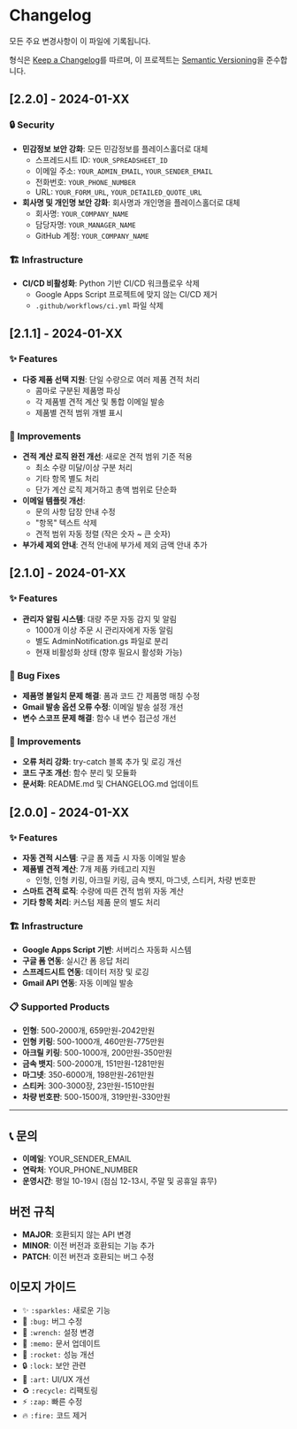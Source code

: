 # Changelog

모든 주요 변경사항이 이 파일에 기록됩니다.

형식은 [Keep a Changelog](https://keepachangelog.com/ko/1.0.0/)를 따르며,
이 프로젝트는 [Semantic Versioning](https://semver.org/lang/ko/)을 준수합니다.

## [2.2.0] - 2024-01-XX

### 🔒 Security
- **민감정보 보안 강화**: 모든 민감정보를 플레이스홀더로 대체
  - 스프레드시트 ID: `YOUR_SPREADSHEET_ID`
  - 이메일 주소: `YOUR_ADMIN_EMAIL`, `YOUR_SENDER_EMAIL`
  - 전화번호: `YOUR_PHONE_NUMBER`
  - URL: `YOUR_FORM_URL`, `YOUR_DETAILED_QUOTE_URL`
- **회사명 및 개인명 보안 강화**: 회사명과 개인명을 플레이스홀더로 대체
  - 회사명: `YOUR_COMPANY_NAME`
  - 담당자명: `YOUR_MANAGER_NAME`
  - GitHub 계정: `YOUR_COMPANY_NAME`

### 🏗️ Infrastructure
- **CI/CD 비활성화**: Python 기반 CI/CD 워크플로우 삭제
  - Google Apps Script 프로젝트에 맞지 않는 CI/CD 제거
  - `.github/workflows/ci.yml` 파일 삭제

## [2.1.1] - 2024-01-XX

### ✨ Features
- **다중 제품 선택 지원**: 단일 수량으로 여러 제품 견적 처리
  - 콤마로 구분된 제품명 파싱
  - 각 제품별 견적 계산 및 통합 이메일 발송
  - 제품별 견적 범위 개별 표시

### 🔧 Improvements
- **견적 계산 로직 완전 개선**: 새로운 견적 범위 기준 적용
  - 최소 수량 미달/이상 구분 처리
  - 기타 항목 별도 처리
  - 단가 계산 로직 제거하고 총액 범위로 단순화
- **이메일 템플릿 개선**:
  - 문의 사항 답장 안내 수정
  - "항목" 텍스트 삭제
  - 견적 범위 자동 정렬 (작은 숫자 ~ 큰 숫자)
- **부가세 제외 안내**: 견적 안내에 부가세 제외 금액 안내 추가

## [2.1.0] - 2024-01-XX

### ✨ Features
- **관리자 알림 시스템**: 대량 주문 자동 감지 및 알림
  - 1000개 이상 주문 시 관리자에게 자동 알림
  - 별도 AdminNotification.gs 파일로 분리
  - 현재 비활성화 상태 (향후 필요시 활성화 가능)

### 🐛 Bug Fixes
- **제품명 불일치 문제 해결**: 폼과 코드 간 제품명 매칭 수정
- **Gmail 발송 옵션 오류 수정**: 이메일 발송 설정 개선
- **변수 스코프 문제 해결**: 함수 내 변수 접근성 개선

### 🔧 Improvements
- **오류 처리 강화**: try-catch 블록 추가 및 로깅 개선
- **코드 구조 개선**: 함수 분리 및 모듈화
- **문서화**: README.md 및 CHANGELOG.md 업데이트

## [2.0.0] - 2024-01-XX

### ✨ Features
- **자동 견적 시스템**: 구글 폼 제출 시 자동 이메일 발송
- **제품별 견적 계산**: 7개 제품 카테고리 지원
  - 인형, 인형 키링, 아크릴 키링, 금속 뱃지, 마그넷, 스티커, 차량 번호판
- **스마트 견적 로직**: 수량에 따른 견적 범위 자동 계산
- **기타 항목 처리**: 커스텀 제품 문의 별도 처리

### 🏗️ Infrastructure
- **Google Apps Script 기반**: 서버리스 자동화 시스템
- **구글 폼 연동**: 실시간 폼 응답 처리
- **스프레드시트 연동**: 데이터 저장 및 로깅
- **Gmail API 연동**: 자동 이메일 발송

### 📋 Supported Products
- **인형**: 500-2000개, 659만원-2042만원
- **인형 키링**: 500-1000개, 460만원-775만원
- **아크릴 키링**: 500-1000개, 200만원-350만원
- **금속 뱃지**: 500-2000개, 151만원-1281만원
- **마그넷**: 350-6000개, 198만원-261만원
- **스티커**: 300-3000장, 23만원-1510만원
- **차량 번호판**: 500-1500개, 319만원-330만원

---

## 📞 문의

- **이메일**: YOUR_SENDER_EMAIL
- **연락처**: YOUR_PHONE_NUMBER
- **운영시간**: 평일 10-19시 (점심 12-13시, 주말 및 공휴일 휴무)

## 버전 규칙

- **MAJOR**: 호환되지 않는 API 변경
- **MINOR**: 이전 버전과 호환되는 기능 추가
- **PATCH**: 이전 버전과 호환되는 버그 수정

## 이모지 가이드

- ✨ `:sparkles:` 새로운 기능
- 🐛 `:bug:` 버그 수정
- 🔧 `:wrench:` 설정 변경
- 📝 `:memo:` 문서 업데이트
- 🚀 `:rocket:` 성능 개선
- 🔒 `:lock:` 보안 관련
- 🎨 `:art:` UI/UX 개선
- ♻️ `:recycle:` 리팩토링
- ⚡ `:zap:` 빠른 수정
- 🔥 `:fire:` 코드 제거 
